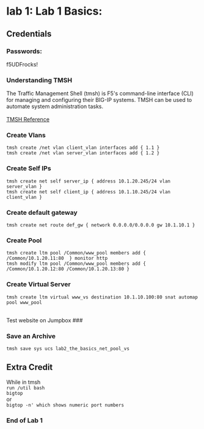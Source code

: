 # lab 1: Lab 1 Basics:

## Credentials
  ### Passwords:
f5UDFrocks!

### Understanding TMSH
The Traffic Management Shell (tmsh) is F5's command-line interface (CLI) for managing and configuring their BIG-IP systems. 
TMSH can be used to automate system administration tasks.
<br>
<br>[TMSH Reference](https://clouddocs.f5.com/cli/tmsh-reference/latest/)

### Create Vlans
```
tmsh create /net vlan client_vlan interfaces add { 1.1 }
tmsh create /net vlan server_vlan interfaces add { 1.2 }
```

### Create Self IPs
```
tmsh create net self server_ip { address 10.1.20.245/24 vlan server_vlan }
tmsh create net self client_ip { address 10.1.10.245/24 vlan client_vlan }
```

### Create default gateway
`tmsh create net route def_gw { network 0.0.0.0/0.0.0.0 gw 10.1.10.1 }`

### Create Pool
`tmsh create ltm pool /Common/www_pool members add { /Common/10.1.20.11:80  } monitor http`
<br>`tmsh modify ltm pool /Common/www_pool members add { /Common/10.1.20.12:80 /Common/10.1.20.13:80 }`

### Create Virtual Server
`tmsh create ltm virtual www_vs destination 10.1.10.100:80 snat automap pool www_pool`

<br>Test website on Jumpbox ###

### Save an Archive
`tmsh save sys ucs lab2_the_basics_net_pool_vs`


## Extra Credit
While in tmsh
<br>`run /util bash`
<br>`bigtop`
<br>or
<br>`bigtop -n' which shows numeric port numbers`

### End of Lab 1



